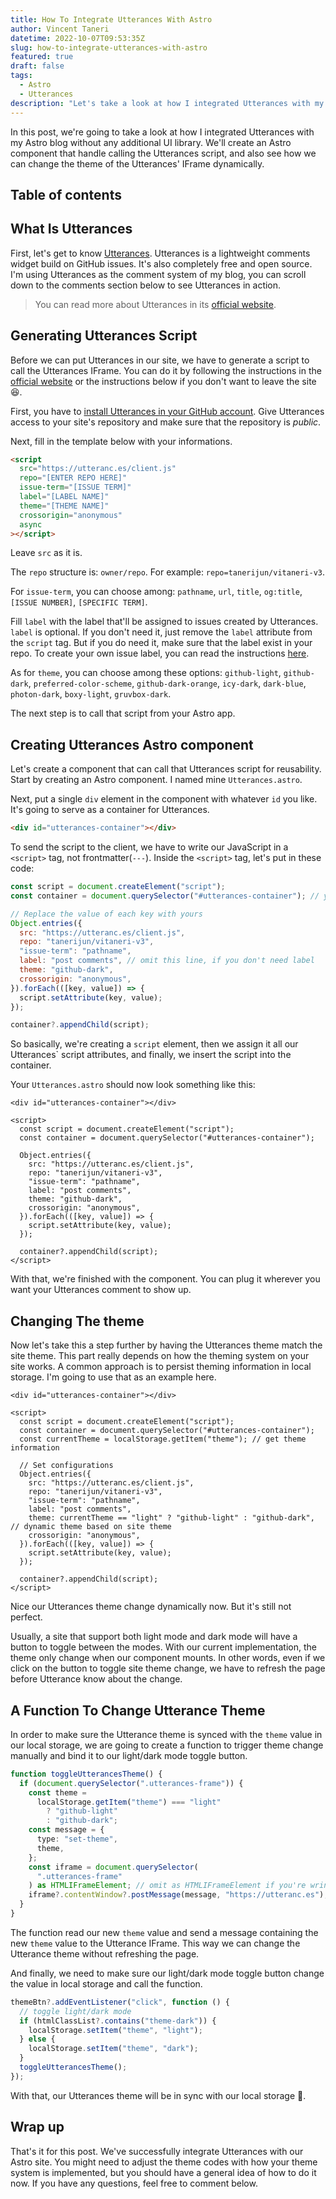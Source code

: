 ```yaml
---
title: How To Integrate Utterances With Astro
author: Vincent Taneri
datetime: 2022-10-07T09:53:35Z
slug: how-to-integrate-utterances-with-astro
featured: true
draft: false
tags:
  - Astro
  - Utterances
description: "Let's take a look at how I integrated Utterances with my Astro blog without any additional UI library (Using Astro component)"
---
```


In this post, we're going to take a look at how I integrated Utterances with my Astro blog without any additional UI library. We'll create an Astro component that handle calling the Utterances script, and also see how we can change the theme of the Utterances' IFrame dynamically.

## Table of contents

## What Is Utterances

First, let's get to know [Utterances](https://utteranc.es/). Utterances is a lightweight comments widget build on GitHub issues. It's also completely free and open source. I'm using Utterances as the comment system of my blog, you can scroll down to the comments section below to see Utterances in action.

> You can read more about Utterances in its [official website](https://utteranc.es/).

## Generating Utterances Script

Before we can put Utterances in our site, we have to generate a script to call the Utterances IFrame. You can do it by following the instructions in the [official website](https://utteranc.es/) or the instructions below if you don't want to leave the site :satisfied:.

First, you have to [install Utterances in your GitHub account](https://github.com/apps/utterances). Give Utterances access to your site's repository and make sure that the repository is _public_.

Next, fill in the template below with your informations.

```html
<script
  src="https://utteranc.es/client.js"
  repo="[ENTER REPO HERE]"
  issue-term="[ISSUE TERM]"
  label="[LABEL NAME]"
  theme="[THEME NAME]"
  crossorigin="anonymous"
  async
></script>
```

Leave `src` as it is.

The `repo` structure is: `owner/repo`. For example: `repo=tanerijun/vitaneri-v3`.

For `issue-term`, you can choose among: `pathname`, `url`, `title`, `og:title`, `[ISSUE NUMBER]`, `[SPECIFIC TERM]`.

Fill `label` with the label that'll be assigned to issues created by Utterances. `label` is optional. If you don't need it, just remove the `label` attribute from the `script` tag. But if you do need it, make sure that the label exist in your repo. To create your own issue label, you can read the instructions [here](https://docs.github.com/en/issues/using-labels-and-milestones-to-track-work/managing-labels#creating-a-label).

As for `theme`, you can choose among these options: `github-light`, `github-dark`, `preferred-color-scheme`, `github-dark-orange`, `icy-dark`, `dark-blue`, `photon-dark`, `boxy-light`, `gruvbox-dark`.

The next step is to call that script from your Astro app.

## Creating Utterances Astro component

Let's create a component that can call that Utterances script for reusability. Start by creating an Astro component. I named mine `Utterances.astro`.

Next, put a single `div` element in the component with whatever `id` you like. It's going to serve as a container for Utterances.

```html
<div id="utterances-container"></div>
```

To send the script to the client, we have to write our JavaScript in a `<script>` tag, not frontmatter(`---`). Inside the `<script>` tag, let's put in these code:

```js
const script = document.createElement("script");
const container = document.querySelector("#utterances-container"); // your id in your html above

// Replace the value of each key with yours
Object.entries({
  src: "https://utteranc.es/client.js",
  repo: "tanerijun/vitaneri-v3",
  "issue-term": "pathname",
  label: "post comments", // omit this line, if you don't need label
  theme: "github-dark",
  crossorigin: "anonymous",
}).forEach(([key, value]) => {
  script.setAttribute(key, value);
});

container?.appendChild(script);
```

So basically, we're creating a `script` element, then we assign it all our Utterances` script attributes, and finally, we insert the script into the container.

Your `Utterances.astro` should now look something like this:

```astro
<div id="utterances-container"></div>

<script>
  const script = document.createElement("script");
  const container = document.querySelector("#utterances-container");

  Object.entries({
    src: "https://utteranc.es/client.js",
    repo: "tanerijun/vitaneri-v3",
    "issue-term": "pathname",
    label: "post comments",
    theme: "github-dark",
    crossorigin: "anonymous",
  }).forEach(([key, value]) => {
    script.setAttribute(key, value);
  });

  container?.appendChild(script);
</script>
```

With that, we're finished with the component. You can plug it wherever you want your Utterances comment to show up.

## Changing The theme

Now let's take this a step further by having the Utterances theme match the site theme. This part really depends on how the theming system on your site works. A common approach is to persist theming information in local storage. I'm going to use that as an example here.

```astro
<div id="utterances-container"></div>

<script>
  const script = document.createElement("script");
  const container = document.querySelector("#utterances-container");
  const currentTheme = localStorage.getItem("theme"); // get theme information

  // Set configurations
  Object.entries({
    src: "https://utteranc.es/client.js",
    repo: "tanerijun/vitaneri-v3",
    "issue-term": "pathname",
    label: "post comments",
    theme: currentTheme == "light" ? "github-light" : "github-dark", // dynamic theme based on site theme
    crossorigin: "anonymous",
  }).forEach(([key, value]) => {
    script.setAttribute(key, value);
  });

  container?.appendChild(script);
</script>

```

Nice our Utterances theme change dynamically now. But it's still not perfect.

Usually, a site that support both light mode and dark mode will have a button to toggle between the modes. With our current implementation, the theme only change when our component mounts. In other words, even if we click on the button to toggle site theme change, we have to refresh the page before Utterance know about the change.

## A Function To Change Utterance Theme

In order to make sure the Utterance theme is synced with the `theme` value in our local storage, we are going to create a function to trigger theme change manually and bind it to our light/dark mode toggle button.

```ts
function toggleUtterancesTheme() {
  if (document.querySelector(".utterances-frame")) {
    const theme =
      localStorage.getItem("theme") === "light"
        ? "github-light"
        : "github-dark";
    const message = {
      type: "set-theme",
      theme,
    };
    const iframe = document.querySelector(
      ".utterances-frame"
    ) as HTMLIFrameElement; // omit as HTMLIFrameElement if you're wring JS
    iframe?.contentWindow?.postMessage(message, "https://utteranc.es");
  }
}
```

The function read our new `theme` value and send a message containing the new `theme` value to the Utterance IFrame. This way we can change the Utterance theme without refreshing the page.

And finally, we need to make sure our light/dark mode toggle button change the value in local storage and call the function.

```ts
themeBtn?.addEventListener("click", function () {
  // toggle light/dark mode
  if (htmlClassList?.contains("theme-dark")) {
    localStorage.setItem("theme", "light");
  } else {
    localStorage.setItem("theme", "dark");
  }
  toggleUtterancesTheme();
});
```

With that, our Utterances theme will be in sync with our local storage :tada:.

## Wrap up

That's it for this post. We've successfully integrate Utterances with our Astro site. You might need to adjust the theme codes with how your theme system is implemented, but you should have a general idea of how to do it now. If you have any questions, feel free to comment below.
